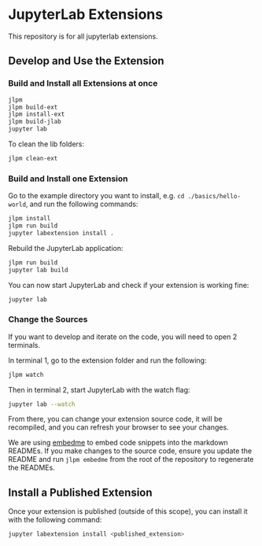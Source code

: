 # JupyterLab Extensions

This repository is for all jupyterlab extensions.

## Develop and Use the Extension

### Build and Install all Extensions at once

```bash
jlpm
jlpm build-ext
jlpm install-ext
jlpm build-jlab
jupyter lab
```

To clean the lib folders:

```bash
jlpm clean-ext
```

### Build and Install one Extension

Go to the example directory you want to install, e.g. `cd ./basics/hello-world`, and run the following commands:

```bash
jlpm install
jlpm run build
jupyter labextension install .
```

Rebuild the JupyterLab application:

```bash
jlpm run build
jupyter lab build
```

You can now start JupyterLab and check if your extension is working fine:

```bash
jupyter lab
```

### Change the Sources

If you want to develop and iterate on the code, you will need to open 2 terminals.

In terminal 1, go to the extension folder and run the following:

```bash
jlpm watch
```

Then in terminal 2, start JupyterLab with the watch flag:

```bash
jupyter lab --watch
```

From there, you can change your extension source code, it will be recompiled,
and you can refresh your browser to see your changes.

We are using [embedme](https://github.com/zakhenry/embedme) to embed code snippets into the markdown READMEs. If you make changes to the source code, ensure you update the README and run `jlpm embedme` from the root of the repository to regenerate the READMEs.

## Install a Published Extension

Once your extension is published (outside of this scope), you can install it
with the following command:

```bash
jupyter labextension install <published_extension>
```
